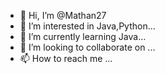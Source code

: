 - 👋 Hi, I’m @Mathan27
- 👀 I’m interested in Java,Python...
- 🌱 I’m currently learning Java...
- 💞️ I’m looking to collaborate on ...
- 📫 How to reach me ...

<!---
Mathan27/Mathan27 is a ✨ special ✨ repository because its `README.md` (this file) appears on your GitHub profile.
You can click the Preview link to take a look at your changes.
--->

